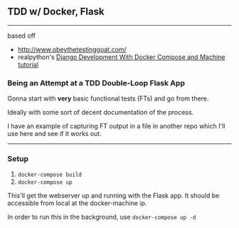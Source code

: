 ## TDD w/ Docker, Flask
***
based off
- http://www.obeythetestinggoat.com/
- realpython's [Django Development With Docker Compose and Machine tutorial](https://realpython.com/blog/python/django-development-with-docker-compose-and-machine/)

### Being an Attempt at a TDD Double-Loop Flask App
Gonna start with __very__ basic functional tests (FTs) and go from there.

Ideally with some sort of decent documentation of the process.

I have an example of capturing FT output in a file in another repo which I'll use here and see if it works out.

***

### Setup
1. `docker-compose build`
3. `docker-compose up`

This'll get the webserver up and running with the Flask app. It should be accessible from local at the docker-machine ip.

In order to run this in the background, use `docker-compose up -d`


